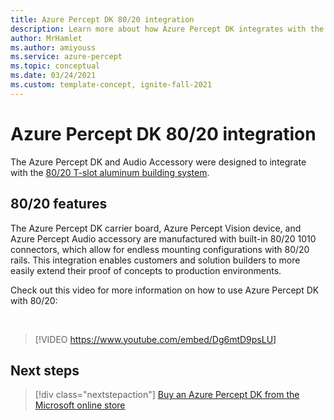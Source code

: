 ```yaml
---
title: Azure Percept DK 80/20 integration
description: Learn more about how Azure Percept DK integrates with the 80/20 railing system.
author: MrHamlet
ms.author: amiyouss
ms.service: azure-percept
ms.topic: conceptual
ms.date: 03/24/2021
ms.custom: template-concept, ignite-fall-2021
---
```


# Azure Percept DK 80/20 integration

The Azure Percept DK and Audio Accessory were designed to integrate with the [80/20 T-slot aluminum building system](https://8020.net/).

## 80/20 features

The Azure Percept DK carrier board, Azure Percept Vision device, and Azure Percept Audio accessory are manufactured with built-in 80/20 1010 connectors, which allow for endless mounting configurations with 80/20 rails. This integration enables customers and solution builders to more easily extend their proof of concepts to production environments.

Check out this video for more information on how to use Azure Percept DK with 80/20:

</br>

> [!VIDEO https://www.youtube.com/embed/Dg6mtD9psLU]  

## Next steps

> [!div class="nextstepaction"]
> [Buy an Azure Percept DK from the Microsoft online store](https://go.microsoft.com/fwlink/p/?LinkId=2155270)
